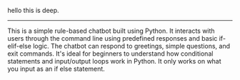 hello this is deep.
******************************************
This is a simple rule-based chatbot built using Python. It interacts with users through the command line using predefined responses and basic if-elif-else logic. The chatbot can respond to greetings, simple questions, and exit commands. It's ideal for beginners to understand how conditional statements and input/output loops work in Python.
It only works on what you input as an if else statement.
